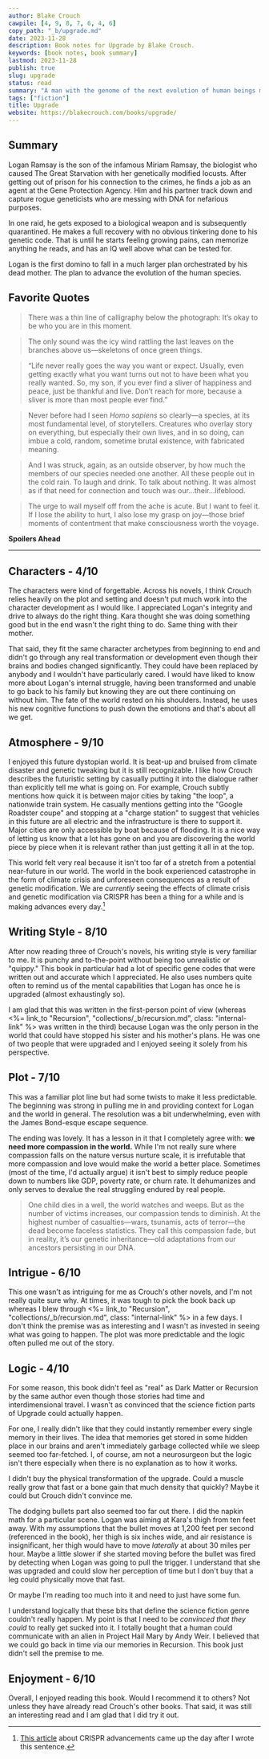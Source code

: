 ```yaml
---
author: Blake Crouch
cawpile: [4, 9, 8, 7, 6, 4, 6]
copy_path: "_b/upgrade.md"
date: 2023-11-28
description: Book notes for Upgrade by Blake Crouch.
keywords: [book notes, book summary]
lastmod: 2023-11-28
publish: true
slug: upgrade
status: read
summary: "A man with the genome of the next evolution of human beings must stop the upgrade from spreading."
tags: ["fiction"]
title: Upgrade
website: https://blakecrouch.com/books/upgrade/
---
```


## Summary

Logan Ramsay is the son of the infamous Miriam Ramsay, the biologist who caused The Great Starvation with her genetically modified locusts. After getting out of prison for his connection to the crimes, he finds a job as an agent at the Gene Protection Agency. Him and his partner track down and capture rogue geneticists who are messing with DNA for nefarious purposes.

In one raid, he gets exposed to a biological weapon and is subsequently quarantined. He makes a full recovery with no obvious tinkering done to his genetic code. That is until he starts feeling growing pains, can memorize anything he reads, and has an IQ well above what can be tested for.

Logan is the first domino to fall in a much larger plan orchestrated by his dead mother. The plan to advance the evolution of the human species.

## Favorite Quotes

> There was a thin line of calligraphy below the photograph: It’s okay to be who you are in this moment.

> The only sound was the icy wind rattling the last leaves on the branches above us—skeletons of once green things.

> “Life never really goes the way you want or expect. Usually, even getting exactly what you want turns out not to have been what you really wanted. So, my son, if you ever find a sliver of happiness and peace, just be thankful and live. Don’t reach for more, because a sliver is more than most people ever find.”

> Never before had I seen *Homo sapiens* so clearly—a species, at its most fundamental level, of storytellers. Creatures who overlay story on everything, but especially their own lives, and in so doing, can imbue a cold, random, sometime brutal existence, with fabricated meaning.

> And I was struck, again, as an outside observer, by how much the members of our species needed one another. All these people out in the cold rain. To laugh and drink. To talk about nothing. It was almost as if that need for connection and touch was our…their…lifeblood.

> The urge to wall myself off from the ache is acute. But I want to feel it. If I lose the ability to hurt, I also lose my grasp on joy—those brief moments of contentment that make consciousness worth the voyage.

**Spoilers Ahead**

---

## Characters - 4/10

The characters were kind of forgettable. Across his novels, I think Crouch relies heavily on the plot and setting and doesn't put much work into the character development as I would like. I appreciated Logan's integrity and drive to always do the right thing. Kara thought she was doing something good but in the end wasn't the right thing to do. Same thing with their mother.

That said, they fit the same character archetypes from beginning to end and didn't go through any real transformation or development even though their brains and bodies changed significantly. They could have been replaced by anybody and I wouldn't have particularly cared. I would have liked to know more about Logan's internal struggle, having been transformed and unable to go back to his family but knowing they are out there continuing on without him. The fate of the world rested on his shoulders. Instead, he uses his new cognitive functions to push down the emotions and that's about all we get.

## Atmosphere - 9/10

I enjoyed this future dystopian world. It is beat-up and bruised from climate disaster and genetic tweaking but it is still recognizable. I like how Crouch describes the futuristic setting by casually putting it into the dialogue rather than explicitly tell me what is going on. For example, Crouch subtly mentions how quick it is between major cities by taking "the loop", a nationwide train system. He casually mentions getting into the "Google Roadster coupe" and stopping at a "charge station" to suggest that vehicles in this future are all electric and the infrastructure is there to support it. Major cities are only accessible by boat because of flooding. It is a nice way of letting us know that a lot has gone on and you are discovering the world piece by piece when it is relevant rather than just getting it all in at the top.

This world felt very real because it isn't too far of a stretch from a potential near-future in our world. The world in the book experienced catastrophe in the form of climate crisis and unforeseen consequences as a result of genetic modification. We are *currently* seeing the effects of climate crisis and genetic modification via CRISPR has been a thing for a while and is making advances every day.[^1]

## Writing Style - 8/10

After now reading three of Crouch's novels, his writing style is very familiar to me. It is punchy and to-the-point without being too unrealistic or "quippy." This book in particular had a lot of specific gene codes that were written out and accurate which I appreciated. He also uses numbers quite often to remind us of the mental capabilities that Logan has once he is upgraded (almost exhaustingly so).

I am glad that this was written in the first-person point of view (whereas <%= link_to "Recursion", "collections/_b/recursion.md", class: "internal-link" %> was written in the third) because Logan was the only person in the world that could have stopped his sister and his mother's plans. He was one of two people that were upgraded and I enjoyed seeing it solely from his perspective.

## Plot - 7/10

This was a familiar plot line but had some twists to make it less predictable. The beginning was strong in pulling me in and providing context for Logan and the world in general. The resolution was a bit underwhelming, even with the James Bond-esque escape sequence.

The ending was lovely. It has a lesson in it that I completely agree with: **we need more compassion in the world.** While I'm not really sure where compassion falls on the nature versus nurture scale, it is irrefutable that more compassion and love would make the world a better place. Sometimes (most of the time, I'd actually argue) it isn't best to simply reduce people down to numbers like GDP, poverty rate, or churn rate. It dehumanizes and only serves to devalue the real struggling endured by real people.

> One child dies in a well, the world watches and weeps. But as the number of victims increases, our compassion tends to diminish. At the highest number of casualties—wars, tsunamis, acts of terror—the dead become faceless statistics. They call this compassion fade, but in reality, it’s our genetic inheritance—old adaptations from our ancestors persisting in our DNA.

## Intrigue - 6/10

This one wasn't as intriguing for me as Crouch's other novels, and I'm not really quite sure why. At times, it was tough to pick the book back up whereas I blew through <%= link_to "Recursion", "collections/_b/recursion.md", class: "internal-link" %> in a few days. I don't think the premise was as interesting and I wasn't as invested in seeing what was going to happen. The plot was more predictable and the logic often pulled me out of the story.

## Logic - 4/10

For some reason, this book didn't feel as "real" as Dark Matter or Recursion by the same author even though those stories had time and interdimensional travel. I wasn't as convinced that the science fiction parts of Upgrade could actually happen.

For one, I really didn't like that they could instantly remember every single memory in their lives. The idea that memories get stored in some hidden place in our brains and aren't immediately garbage collected while we sleep seemed too far-fetched. I, of course, am not a neurosurgeon but the logic isn't there especially when there is no explanation as to how it works.

I didn't buy the physical transformation of the upgrade. Could a muscle really grow that fast or a bone gain that much density that quickly? Maybe it could but Crouch didn't convince me.

The dodging bullets part also seemed too far out there. I did the napkin math for a particular scene. Logan was aiming at Kara's thigh from ten feet away. With my assumptions that the bullet moves at 1,200 feet per second (referenced in the book), her thigh is six inches wide, and air resistance is insignificant, her thigh would have to move *laterally* at about 30 miles per hour. Maybe a little slower if she started moving before the bullet was fired by detecting when Logan was going to pull the trigger. I understand that she was upgraded and could slow her perception of time but I don't buy that a leg could physically move that fast.

Or maybe I'm reading too much into it and need to just have some fun.

I understand logically that these bits that define the science fiction genre couldn't really happen. My point is that I need to be *convinced that they could* to really get sucked into it. I totally bought that a human could communicate with an alien in Project Hail Mary by Andy Weir. I believed that we could go back in time via our memories in Recursion. This book just didn't sell the premise to me.

## Enjoyment - 6/10

Overall, I enjoyed reading this book. Would I recommend it to others? Not unless they have already read Crouch's other books. That said, it was still an interesting read and I am glad that I did try it out.

[^1]: [This article](https://www.nature.com/articles/d41586-023-03697-w) about CRISPR advancements came up the day after I wrote this sentence.

